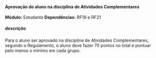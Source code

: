 #### Aprovação do aluno na disciplina de Atividades Complementares
**Módulo:** Estudante
**Dependências:** RF19 e RF21 
##### descrição
Para o aluno ser aprovado na disciplina de Atividades Complementares, segundo o Regulamento, o aluno deve fazer 70 pontos no total e pontuar pelo menos o mínimo em cada grupo.